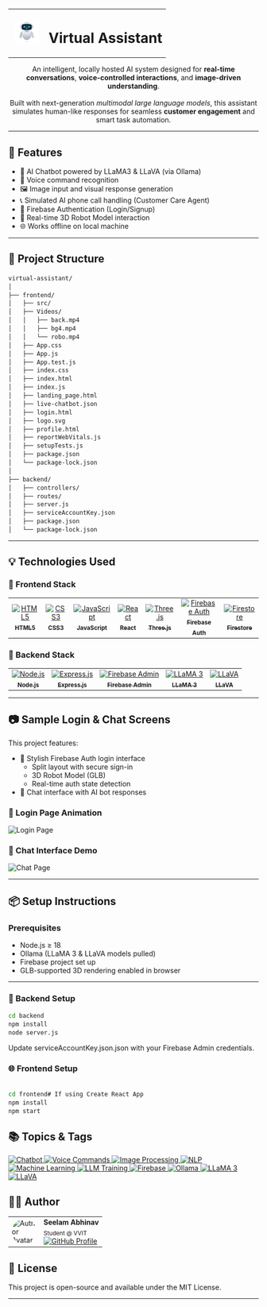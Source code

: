 <p align="center">
  <table>
    <tr>
      <td width="60" align="center">
        <img src="assets/robot_intro.jpg" alt="AI Assistant Logo" width="50" />
      </td>
      <td align="center">
        <h1><strong>Virtual Assistant</strong></h1>
      </td>
    </tr>
  </table>
</p>

<p align="center">
  An intelligent, locally hosted AI system designed for <strong>real-time conversations</strong>, <strong>voice-controlled interactions</strong>, and <strong>image-driven understanding</strong>.
  <br><br>
  Built with next-generation <em>multimodal large language models</em>, this assistant simulates human-like responses for seamless <strong>customer engagement</strong> and smart task automation.
</p>






---

## 🚀 Features

- 🧠 AI Chatbot powered by LLaMA3 & LLaVA (via Ollama)
- 🎤 Voice command recognition
- 🖼️ Image input and visual response generation
- 📞 Simulated AI phone call handling (Customer Care Agent)
- 🔐 Firebase Authentication (Login/Signup)
- 🧍 Real-time 3D Robot Model interaction
- 🌐 Works offline on local machine

---

## 🧱 Project Structure
```bash
virtual-assistant/
│
├── frontend/
│   ├── src/
│   ├── Videos/
│   │   ├── back.mp4
│   │   ├── bg4.mp4
│   │   └── robo.mp4
│   ├── App.css
│   ├── App.js
│   ├── App.test.js
│   ├── index.css
│   ├── index.html
│   ├── index.js
│   ├── landing_page.html
│   ├── live-chatbot.json
│   ├── login.html
│   ├── logo.svg
│   ├── profile.html
│   ├── reportWebVitals.js
│   ├── setupTests.js
│   ├── package.json
│   └── package-lock.json
│
├── backend/
│   ├── controllers/
│   ├── routes/
│   ├── server.js
│   ├── serviceAccountKey.json
│   ├── package.json
│   └── package-lock.json
```


---

## 💡 Technologies Used

### 🎨 Frontend Stack
<table> <tr> <td align="center"> <a href="https://developer.mozilla.org/en-US/docs/Web/HTML" target="_blank"> <img src="https://cdn.jsdelivr.net/gh/devicons/devicon/icons/html5/html5-original.svg" width="50" height="50" alt="HTML5"/> <br><sub><b>HTML5</b></sub> </a> </td> <td align="center"> <a href="https://developer.mozilla.org/en-US/docs/Web/CSS" target="_blank"> <img src="https://cdn.jsdelivr.net/gh/devicons/devicon/icons/css3/css3-original.svg" width="50" height="50" alt="CSS3"/> <br><sub><b>CSS3</b></sub> </a> </td> <td align="center"> <a href="https://developer.mozilla.org/en-US/docs/Web/JavaScript" target="_blank"> <img src="https://cdn.jsdelivr.net/gh/devicons/devicon/icons/javascript/javascript-original.svg" width="50" height="50" alt="JavaScript"/> <br><sub><b>JavaScript</b></sub> </a> </td> <td align="center"> <a href="https://reactjs.org/" target="_blank"> <img src="https://cdn.jsdelivr.net/gh/devicons/devicon/icons/react/react-original.svg" width="50" height="50" alt="React"/> <br><sub><b>React</b></sub> </a> </td> <td align="center"> <a href="https://threejs.org/" target="_blank"> <img src="https://cdn.jsdelivr.net/gh/devicons/devicon/icons/threejs/threejs-original.svg" width="50" height="50" alt="Three.js"/> <br><sub><b>Three.js</b></sub> </a> </td> <td align="center"> <a href="https://firebase.google.com/products/auth" target="_blank"> <img src="https://www.vectorlogo.zone/logos/firebase/firebase-icon.svg" width="50" height="50" alt="Firebase Auth"/> <br><sub><b>Firebase Auth</b></sub> </a> </td> <td align="center"> <a href="https://firebase.google.com/products/firestore" target="_blank"> <img src="https://www.vectorlogo.zone/logos/firebase/firebase-icon.svg" width="50" height="50" alt="Firestore"/> <br><sub><b>Firestore</b></sub> </a> </td> </tr> </table>

### 🧠 Backend Stack
<table> <tr> <td align="center"> <a href="https://nodejs.org/" target="_blank"> <img src="https://cdn.jsdelivr.net/gh/devicons/devicon/icons/nodejs/nodejs-original.svg" width="50" height="50" alt="Node.js"/> <br><sub><b>Node.js</b></sub> </a> </td> <td align="center"> <a href="https://expressjs.com/" target="_blank"> <img src="https://cdn.jsdelivr.net/gh/devicons/devicon/icons/express/express-original.svg" width="50" height="50" alt="Express.js"/> <br><sub><b>Express.js</b></sub> </a> </td> <td align="center"> <a href="https://firebase.google.com/docs/admin/setup" target="_blank"> <img src="https://www.vectorlogo.zone/logos/firebase/firebase-icon.svg" width="50" height="50" alt="Firebase Admin"/> <br><sub><b>Firebase Admin</b></sub> </a> </td> <td align="center"> <a href="https://ollama.com/library/llama3" target="_blank"> <img src="https://avatars.githubusercontent.com/u/169671556?s=200&v=4" width="50" height="50" alt="LLaMA 3"/> <br><sub><b>LLaMA 3</b></sub> </a> </td> <td align="center"> <a href="https://ollama.com/library/llava" target="_blank"> <img src="https://avatars.githubusercontent.com/u/169671556?s=200&v=4" width="50" height="50" alt="LLaVA"/> <br><sub><b>LLaVA</b></sub> </a> </td> </tr> </table>

---

## 📷 Sample Login & Chat Screens

This project features:

- 🔐 Stylish Firebase Auth login interface
  - Split layout with secure sign-in
  - 3D Robot Model (GLB)
  - Real-time auth state detection
- 🤖 Chat interface with AI bot responses

### 🔐 Login Page Animation
![Login Page](./assets/login.gif)

### 💬 Chat Interface Demo
![Chat Page](./assets/chat.gif)


---

## 📦 Setup Instructions

### Prerequisites
- Node.js ≥ 18
- Ollama (LLaMA 3 & LLaVA models pulled)
- Firebase project set up
- GLB-supported 3D rendering enabled in browser

---

### 🔌 Backend Setup

```bash
cd backend
npm install
node server.js
```
Update serviceAccountKey.json.json with your Firebase Admin credentials.

### 🌐 Frontend Setup
```bash

cd frontend# If using Create React App
npm install
npm start
```
## 📚 Topics & Tags
<p align="left"> <a href="https://github.com/topics/chatbot" target="_blank"> <img src="https://img.shields.io/badge/-Chatbot-0A0A0A?style=for-the-badge&logo=openai&logoColor=white" alt="Chatbot"/> </a> <a href="https://github.com/topics/voice-commands" target="_blank"> <img src="https://img.shields.io/badge/-Voice_Commands-0A0A0A?style=for-the-badge&logo=soundcloud&logoColor=white" alt="Voice Commands"/> </a> <a href="https://github.com/topics/image-processing" target="_blank"> <img src="https://img.shields.io/badge/-Image_Processing-0A0A0A?style=for-the-badge&logo=opencv&logoColor=white" alt="Image Processing"/> </a> <a href="https://github.com/topics/nlp" target="_blank"> <img src="https://img.shields.io/badge/-NLP-0A0A0A?style=for-the-badge&logo=amazon-lex&logoColor=white" alt="NLP"/> </a> <a href="https://github.com/topics/machine-learning" target="_blank"> <img src="https://img.shields.io/badge/-Machine_Learning-0A0A0A?style=for-the-badge&logo=scikit-learn&logoColor=white" alt="Machine Learning"/> </a> <a href="https://github.com/topics/llm" target="_blank"> <img src="https://img.shields.io/badge/-LLM_Training-0A0A0A?style=for-the-badge&logo=meta&logoColor=white" alt="LLM Training"/> </a> <a href="https://github.com/topics/firebase" target="_blank"> <img src="https://img.shields.io/badge/-Firebase-0A0A0A?style=for-the-badge&logo=firebase&logoColor=white" alt="Firebase"/> </a> <a href="https://github.com/topics/ollama" target="_blank"> <img src="https://img.shields.io/badge/-Ollama-0A0A0A?style=for-the-badge&logo=vercel&logoColor=white" alt="Ollama"/> </a> <a href="https://ollama.com/library/llama3" target="_blank"> <img src="https://img.shields.io/badge/-LLaMA_3-0A0A0A?style=for-the-badge&logo=meta&logoColor=white" alt="LLaMA 3"/> </a> <a href="https://ollama.com/library/llava" target="_blank"> <img src="https://img.shields.io/badge/-LLaVA-0A0A0A?style=for-the-badge&logo=github&logoColor=white" alt="LLaVA"/> </a> </p>

## 🙋‍♂️ Author
<table> <tr> <td align="left" valign="middle" width="50"> <img src="https://avatars.githubusercontent.com/22bq1a42d4" width="48" style="border-radius: 50%;" alt="Author Avatar"/> </td> <td valign="middle"> <strong>Seelam Abhinav</strong> <br/> <sub>Student @ VVIT</sub> <br/> <a href="https://github.com/22bq1a42d4" target="_blank"> <img src="https://img.shields.io/badge/-GitHub_Profile-0A0A0A?style=for-the-badge&logo=github&logoColor=white" alt="GitHub Profile"/> </a> </td> </tr> </table>


## 📄 License
This project is open-source and available under the MIT License.

---

